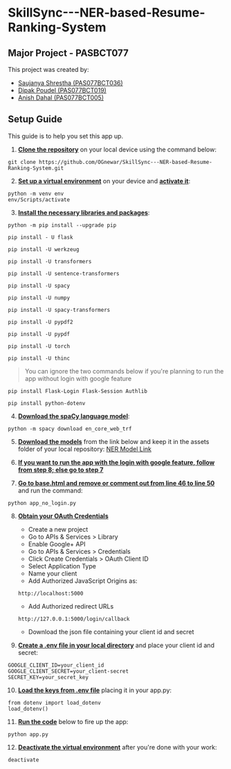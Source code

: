 # SkillSync---NER-based-Resume-Ranking-System

## Major Project - PASBCT077

This project was created by:

- [Saujanya Shrestha (PAS077BCT036)](https://github.com/OGnewar)
- [Dipak Poudel      (PAS077BCT019)](https://github.com/Dipak-Poudel-10)
- [Anish Dahal       (PAS077BCT005)](https://github.com/anish77777)

## Setup Guide

This guide is to help you set this app up.


1. **<ins>Clone the repository</ins>** on your local device using the command below:
```
git clone https://github.com/OGnewar/SkillSync---NER-based-Resume-Ranking-System.git
```


2. **<ins>Set up a virtual environment</ins>** on your device and <ins>**activate it**</ins>:
```
python -m venv env
env/Scripts/activate
```


3. **<ins>Install the necessary libraries and packages</ins>**:
```
python -m pip install --upgrade pip
```
```
pip install - U flask
```
```
pip install -U werkzeug
```
```
pip install -U transformers
```
```
pip install -U sentence-transformers
```
```
pip install -U spacy
```
```
pip install -U numpy
```
```
pip install -U spacy-transformers
```
```
pip install -U pypdf2
```
```
pip install -U pypdf
```
```
pip install -U torch
```
```
pip install -U thinc
```
> You can ignore the two commands below if you're planning to run the app without login with google feature
```
pip install Flask-Login Flask-Session Authlib
```
```
pip install python-dotenv
```


4. **<ins>Download the spaCy language model</ins>**:
```
python -m spacy download en_core_web_trf
```


5. **<ins>Download the models</ins>** from the link below and keep it in the assets folder of your local repository:
[NER Model Link](https://drive.google.com/drive/folders/1z_knxWITdAtcZWyIQwGgv-7BwuCEKEhO?usp=sharing)


6. **<ins>If you want to run the app with the login with google feature, follow from step 8; else go to step 7</ins>**


7. **<ins>Go to base.html and remove or comment out from line 46 to line 50</ins>** and run the command:
```
python app_no_login.py
```


8. **<ins>Obtain your OAuth Credentials</ins>**

    - Create a new project
    - Go to APIs & Services > Library
    - Enable Google+ API
    - Go to APIs & Services > Credentials
    - Click Create Credentials > OAuth Client ID
    - Select Application Type
    - Name your client
    - Add Authorized JavaScript Origins as:
    ```
    http://localhost:5000
    ```
    - Add Authorized redirect URLs
    ```
    http://127.0.0.1:5000/login/callback
    ```
    - Download the json file containing your client id and secret


9. **<ins>Create a .env file in your local directory</ins>** and place your client id and secret:
```
GOOGLE_CLIENT_ID=your_client_id
GOOGLE_CLIENT_SECRET=your_client-secret
SECRET_KEY=your_secret_key
```


10. **<ins>Load the keys from .env file</ins>** placing it in your app.py:
```
from dotenv import load_dotenv
load_dotenv()
```


11. **<ins>Run the code</ins>** below to fire up the app:
```
python app.py
```


12. **<ins>Deactivate the virtual environment</ins>** after you're done with your work:
```
deactivate
```